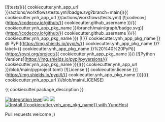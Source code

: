[![tests]({{ cookiecutter.ynh_app_url }}/actions/workflows/tests.yml/badge.svg?branch=main)]({{ cookiecutter.ynh_app_url }}/actions/workflows/tests.yml)
[![codecov](https://codecov.io/github/{{ cookiecutter.github_username }}/{{ cookiecutter.ynh_app_pkg_name }}/branch/main/graph/badge.svg)](https://codecov.io/github/{{ cookiecutter.github_username }}/{{ cookiecutter.ynh_app_pkg_name }})
[![{{ cookiecutter.ynh_app_pkg_name }} @ PyPi](https://img.shields.io/pypi/v/{{ cookiecutter.ynh_app_pkg_name }}?label={{ cookiecutter.ynh_app_pkg_name }}%20%40%20PyPi)](https://pypi.org/project/{{ cookiecutter.ynh_app_pkg_name }}/)
[![Python Versions](https://img.shields.io/pypi/pyversions/{{ cookiecutter.ynh_app_pkg_name }})]({{ cookiecutter.ynh_app_url }}/blob/main/pyproject.toml)
[![License {{ cookiecutter.license }}](https://img.shields.io/pypi/l/{{ cookiecutter.ynh_app_pkg_name }})]({{ cookiecutter.ynh_app_url }}/blob/main/LICENSE)

{{ cookiecutter.package_description }}

[![Integration level](https://dash.yunohost.org/integration/{{cookiecutter.ynh_app_pkg_name}}.svg)](https://dash.yunohost.org/appci/app/{{cookiecutter.ynh_app_pkg_name}}) ![](https://ci-apps.yunohost.org/ci/badges/{{cookiecutter.ynh_app_pkg_name}}.status.svg) ![](https://ci-apps.yunohost.org/ci/badges/{{cookiecutter.ynh_app_pkg_name}}.maintain.svg)
[![Install {{cookiecutter.ynh_app_pkg_name}} with YunoHost](https://install-app.yunohost.org/install-with-yunohost.svg)](https://install-app.yunohost.org/?app={{cookiecutter.ynh_app_pkg_name}})


Pull requests welcome ;)

